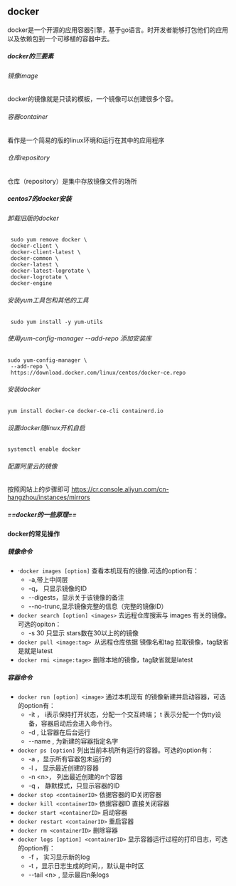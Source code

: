 ## docker

docker是一个开源的应用容器引擎，基于go语言。时开发者能够打包他们的应用以及依赖包到一个可移植的容器中去。

##### docker的三要素

###### 镜像image

docker的镜像就是只读的模板，一个镜像可以创建很多个容。

###### 容器container

看作是一个简易的版的linux环境和运行在其中的应用程序

###### 仓库repository

仓库（repository）是集中存放镜像文件的场所 

##### centos7的docker安装

###### 卸载旧版的docker

```
 sudo yum remove docker \
 docker-client \
 docker-client-latest \
 docker-common \
 docker-latest \
 docker-latest-logrotate \
 docker-logrotate \
 docker-engine
```

###### 安装yum工具包和其他的工具

```
 sudo yum install -y yum-utils
```

###### 使用yum-config-manager --add-repo 添加安装库

```
sudo yum-config-manager \
 --add-repo \
 https://download.docker.com/linux/centos/docker-ce.repo
```

###### 安装docker

```
yum install docker-ce docker-ce-cli containerd.io
```

###### 设置docker随linux开机自启

```
systemctl enable docker
```

###### 配置阿里云的镜像

按照网站上的步骤即可 https://cr.console.aliyun.com/cn-hangzhou/instances/mirrors

##### ==docker的一些原理==



#### docker的常见操作

##### 镜像命令

- ·`docker images [option]` 查看本机现有的镜像.可选的option有：
  -  -a,带上中间层
  - -q， 只显示镜像的ID
  - --digests，显示关于该镜像的备注
  - --no-trunc,显示镜像完整的信息（完整的镜像ID）
- `docker search [option] <images>`  去远程仓库搜索与 images 有关的镜像。可选的opiton：
  - -s 30 只显示 stars数在30以上的的镜像
- `docker pull <image:tag> `从远程仓库依据 镜像名和tag 拉取镜像，tag缺省是就是latest
- `docker rmi <image:tage>`  删除本地的镜像，tag缺省就是latest

##### 容器命令

- `docker run [option] <image>` 通过本机现有 的镜像新建并启动容器，可选的option有：
  - -it ， i表示保持打开状态，分配一个交互终端； t 表示分配一个伪tty设备，容器启动后会进入命令行。
  - -d ,  让容器在后台运行
  - --name ,  为新建的容器指定名字
- `docker ps [option]` 列出当前本机所有运行的容器。可选的option有：
  - -a ，显示所有容器包未运行的
  - -l ， 显示最近创建的容器
  - -n \<n\>， 列出最近创建的n个容器
  - -q ， 静默模式，只显示容器的ID
- `docker stop <containerID>`  依据容器的ID关闭容器
- `docker kill <containerID>` 依据容器ID 直接关闭容器
- `docker start <containerID>` 启动容器
- `docker restart <containerID>` 重启容器
- `docker rm <containerID>` 删除容器
- `docker logs [option] <containerID>` 显示容器运行过程的打印日志，可选的option有：
  - -f ， 实习显示新的log
  - -t ，显示日志生成的时间，，默认是中时区
  - --tail \<n\> , 显示最后n条logs

